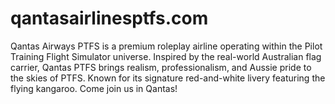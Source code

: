 # qantasairlinesptfs.com
Qantas Airways PTFS is a premium roleplay airline operating within the Pilot Training Flight Simulator universe. Inspired by the real-world Australian flag carrier, Qantas PTFS brings realism, professionalism, and Aussie pride to the skies of PTFS. Known for its signature red-and-white livery featuring the flying kangaroo. Come join us in Qantas!
